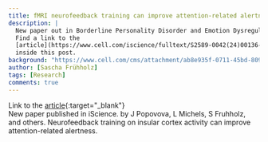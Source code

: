 ```yaml
---
title: fMRI neurofeedback training can improve attention-related alertness
description: |
  New paper out in Borderline Personality Disorder and Emotion Dysregulation.
  Find a link to the
  [article](https://www.cell.com/iscience/fulltext/S2589-0042(24)00136-6){:target="_blank"}
  inside this post.
background: "https://www.cell.com/cms/attachment/ab8e935f-0711-45bd-8095-5be36860cb59/fx1.jpg"
author: [Sascha Frühholz]
tags: [Research]
comments: true
---
```


Link to the
[article](https://www.cell.com/iscience/fulltext/S2589-0042(24)00136-6){:target="_blank"}
<br />
New paper published in iScience.
by J Popovova, L Michels, S Fruhholz, and others. Neurofeedback training on
insular cortex activity can improve attention-related alertness.
